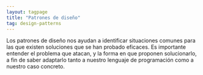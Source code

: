 ```yaml
---
layout: tagpage
title: "Patrones de diseño"
tag: design-patterns
---
```


Los patrones de diseño nos ayudan a identificar situaciones comunes para las que existen soluciones que se han probado eficaces. Es importante entender el problema que atacan, y la forma en que proponen solucionarlo, a fin de saber adaptarlo tanto a nuestro lenguaje de programación como a nuestro caso concreto.
